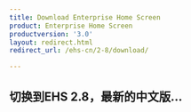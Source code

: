 ```yaml
---
title: Download Enterprise Home Screen
product: Enterprise Home Screen
productversion: '3.0'
layout: redirect.html
redirect_url: /ehs-cn/2-8/download/

---
```


## 切换到EHS 2.8，最新的中文版...

